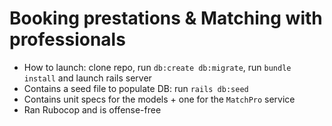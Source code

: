 <h1>Booking prestations & Matching with professionals</h1>

- How to launch: clone repo, run `db:create db:migrate`, run `bundle install` and launch rails server
- Contains a seed file to populate DB: run `rails db:seed`
- Contains unit specs for the models + one for the `MatchPro` service
- Ran Rubocop and is offense-free
